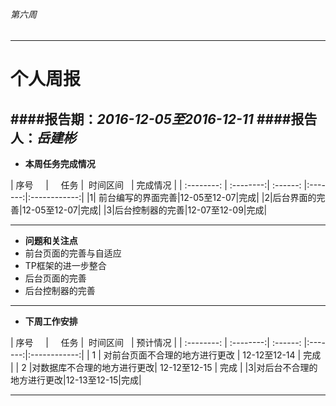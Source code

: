 ###### 第六周
------------
# 个人周报



####报告期：*2016-12-05至2016-12-11*
####报告人：*岳建彬*
------------
- **本周任务完成情况**

| 序号      |     任务 |  时间区间   | 完成情况 |
| :--------: | :--------:| :------: |:-------:|:------------:|
|1| 前台编写的界面完善|12-05至12-07|完成|
|2|后台界面的完善|12-05至12-07|完成|
|3|后台控制器的完善|12-07至12-09|完成|


------------
- **问题和关注点**
- 前台页面的完善与自适应
- TP框架的进一步整合
- 后台页面的完善
- 后台控制器的完善 

------------

- **下周工作安排**


| 序号      |     任务 |  时间区间   | 预计情况 |
| :--------: | :--------:| :------: |:-------:|:------------:|
|  1 | 对前台页面不合理的地方进行更改  | 12-12至12-14  | 完成  |
|  2 |对数据库不合理的地方进行更改| 12-12至12-15 | 完成 |
|3|对后台不合理的地方进行更改|12-13至12-15|完成|





------------



